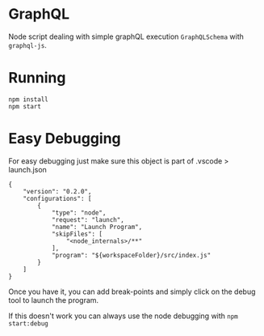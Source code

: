 # GraphQL

Node script dealing with simple graphQL execution `GraphQLSchema` with `graphql-js`.

# Running

```
npm install
npm start
```

# Easy Debugging

For easy debugging just make sure this object is part of .vscode > launch.json

```
{
    "version": "0.2.0",
    "configurations": [
        {
            "type": "node",
            "request": "launch",
            "name": "Launch Program",
            "skipFiles": [
                "<node_internals>/**"
            ],
            "program": "${workspaceFolder}/src/index.js"
        }
    ]
}
```

Once you have it, you can add break-points and simply click on the debug tool to launch the program.

If this doesn't work you can always use the node debugging with ```npm start:debug```
